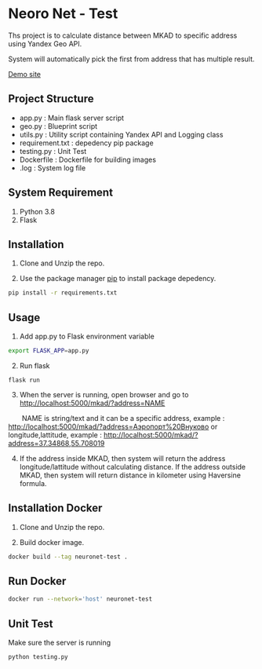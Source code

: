 # Neoro Net - Test

Ths project is to calculate distance between MKAD to specific address using Yandex Geo API. 

System will automatically pick the first from address that has multiple result.

[Demo site](http://taqin.pythonanywhere.com/)

## Project Structure

- app.py   : Main flask server script
- geo.py   : Blueprint script
- utils.py : Utility script containing Yandex API and Logging class
- requirement.txt : depedency pip package
- testing.py : Unit Test
- Dockerfile : Dockerfile for building images
- .log : System log file


## System Requirement

1. Python 3.8
2. Flask

## Installation

1. Clone and Unzip the repo.

2. Use the package manager [pip](https://pip.pypa.io/en/stable/) to install package depedency.

```bash
pip install -r requirements.txt
```

## Usage

1. Add app.py to Flask environment variable
```bash
export FLASK_APP=app.py
```
2. Run flask
```
flask run
```
3. When the server is running, open browser and go to [http://localhost:5000/mkad/?address=NAME](http://localhost:5000/mkad/?address=NAME)

&ensp;&ensp;&ensp;&ensp;NAME is string/text and it can be a specific address, example : [http://localhost:5000/mkad/?address=Аэропорт%20Внуково](http://localhost:5000/mkad/?address=Аэропорт%20Внуково) or longitude,lattitude, example : [http://localhost:5000/mkad/?address=37.34868,55.708019](http://localhost:5000/mkad/?address=37.34868,55.708019)

4. If the address inside MKAD, then system will return the address longitude/lattitude without calculating distance. If the address outside MKAD, then system will return distance in kilometer using Haversine formula.


## Installation Docker

1. Clone and Unzip the repo.

2. Build docker image.

```bash
docker build --tag neuronet-test .
```


## Run Docker
```bash
docker run --network='host' neuronet-test
```


## Unit Test
Make sure the server is running
```bash
python testing.py
```